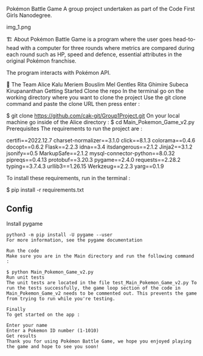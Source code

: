 Pokémon Battle Game
A group project undertaken as part of the Code First Girls Nanodegree.

img_1.png

🏗 About
Pokémon Battle Game is a program where the user goes head-to-head with a computer for three rounds where metrics are compared during
each round such as HP, speed and defence, essential attributes in the original Pokémon franchise.

The program interacts with Pokémon API.

👯 The Team‍️
Alice Kalu
Meriem Bouslim
Mel Gentles
Rita Ghimire
Subeca Kirupananthan
Getting Started
Clone the repo
In the terminal go on the working directory where you want to clone the project
Use the git clone command and paste the clone URL then press enter :

$ git clone https://github.com/cak-git/Group1Project.git
On your local machine go inside of the Alice directory :
$ cd Main_Pokemon_Game_v2.py
Prerequisites
The requirements to run the project are :

certifi==2022.12.7 charset-normalizer==3.1.0 click==8.1.3 colorama==0.4.6 docopt==0.6.2 Flask==2.2.3 idna==3.4 itsdangerous==2.1.2 Jinja2==3.1.2 jsonify==0.5 MarkupSafe==2.1.2 mysql-connector-python==8.0.32 pipreqs==0.4.13 protobuf==3.20.3 pygame==2.4.0 requests==2.28.2 typing==3.7.4.3 urllib3==1.26.15 Werkzeug==2.2.3 yarg==0.1.9

To install these requirements, run in the terminal :

$ pip install -r requirements.txt

## Config

Install pygame

```shell
python3 -m pip install -U pygame --user
For more information, see the pygame documentation

Run the code
Make sure you are in the Main directory and run the following command :

$ python Main_Pokemon_Game_v2.py
Run unit tests
The unit tests are located in the file test_Main_Pokemon_Game_v2.py To run the tests successfully, the game loop section of the code in Main_Pokemon_Game_v2 needs to be commented out. This prevents the game from trying to run while you're testing.

Finally
To get started on the app :

Enter your name
Enter a Pokemon ID number (1-1010)
Get results
Thank you for using Pokémon Battle Game, we hope you enjoyed playing the game and hope to see you soon!
